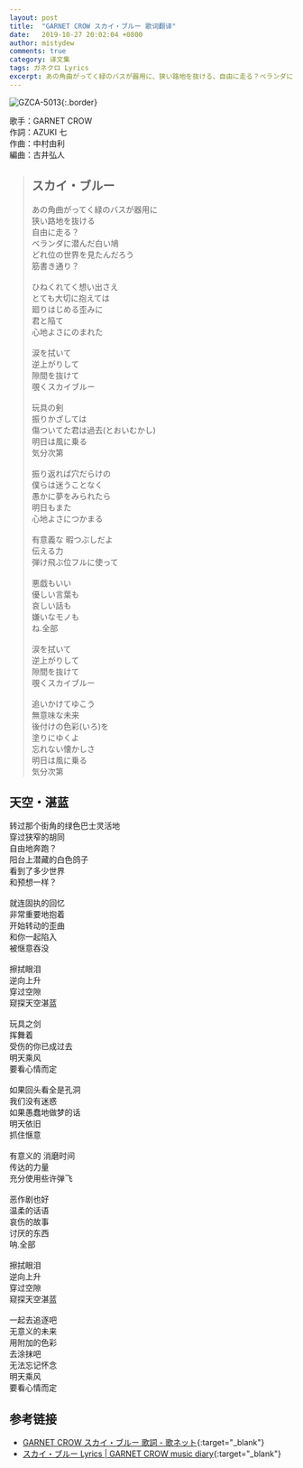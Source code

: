 ```yaml
---
layout: post
title:  "GARNET CROW スカイ・ブルー 歌词翻译"
date:   2019-10-27 20:02:04 +0800
author: mistydew
comments: true
category: 译文集
tags: ガネクロ Lyrics
excerpt: あの角曲がってく緑のバスが器用に、狭い路地を抜ける、自由に走る？ベランダに潜んだ白い鳩、どれ位の世界を見たんだろう、筋書き通り？
---
```

![GZCA-5013](https://crowsub.github.io/assets/images/discography/album/GZCA-5013.jpg){:.border}

歌手：GARNET CROW<br>
作詞：AZUKI 七<br>
作曲：中村由利<br>
編曲：古井弘人

<blockquote class="lyric-original">
  <h2>スカイ・ブルー</h2>
  <p>
    あの角曲がってく緑のバスが器用に<br>
    狭い路地を抜ける<br>
    自由に走る？<br>
    ベランダに潜んだ白い鳩<br>
    どれ位の世界を見たんだろう<br>
    筋書き通り？<br>
    <br>
    ひねくれてく想い出さえ<br>
    とても大切に抱えては<br>
    廻りはじめる歪みに<br>
    君と陥て<br>
    心地よさにのまれた<br>
    <br>
    涙を拭いて<br>
    逆上がりして<br>
    隙間を抜けて<br>
    覗くスカイブルー<br>
    <br>
    玩具の剣<br>
    振りかざしては<br>
    傷ついてた君は過去(とおいむかし)<br>
    明日は風に乗る<br>
    気分次第<br>
    <br>
    振り返れば穴だらけの<br>
    僕らは迷うことなく<br>
    愚かに夢をみられたら<br>
    明日もまた<br>
    心地よさにつかまる<br>
    <br>
    有意義な 暇つぶしだよ<br>
    伝える力<br>
    弾け飛ぶ位フルに使って<br>
    <br>
    悪戯もいい<br>
    優しい言葉も<br>
    哀しい話も<br>
    嫌いなモノも<br>
    ね.全部<br>
    <br>
    涙を拭いて<br>
    逆上がりして<br>
    隙間を抜けて<br>
    覗くスカイブルー<br>
    <br>
    追いかけてゆこう<br>
    無意味な未来<br>
    後付けの色彩(いろ)を<br>
    塗りにゆくよ<br>
    忘れない懐かしさ<br>
    明日は風に乗る<br>
    気分次第
  </p>
</blockquote>

<div class="lyric-translation">
  <h2>天空・湛蓝</h2>
  <p>
    转过那个街角的绿色巴士灵活地<br>
    穿过狭窄的胡同<br>
    自由地奔跑？<br>
    阳台上潜藏的白色鸽子<br>
    看到了多少世界<br>
    和预想一样？<br>
    <br>
    就连固执的回忆<br>
    非常重要地抱着<br>
    开始转动的歪曲<br>
    和你一起陷入<br>
    被惬意吞没<br>
    <br>
    擦拭眼泪<br>
    逆向上升<br>
    穿过空隙<br>
    窥探天空湛蓝<br>
    <br>
    玩具之剑<br>
    挥舞着<br>
    受伤的你已成过去<br>
    明天乘风<br>
    要看心情而定<br>
    <br>
    如果回头看全是孔洞<br>
    我们没有迷惑<br>
    如果愚蠢地做梦的话<br>
    明天依旧<br>
    抓住惬意<br>
    <br>
    有意义的 消磨时间<br>
    传达的力量<br>
    充分使用些许弹飞<br>
    <br>
    恶作剧也好<br>
    温柔的话语<br>
    哀伤的故事<br>
    讨厌的东西<br>
    呐.全部<br>
    <br>
    擦拭眼泪<br>
    逆向上升<br>
    穿过空隙<br>
    窥探天空湛蓝<br>
    <br>
    一起去追逐吧<br>
    无意义的未来<br>
    用附加的色彩<br>
    去涂抹吧<br>
    无法忘记怀念<br>
    明天乘风<br>
    要看心情而定
  </p>
</div>

## 参考链接

* [GARNET CROW スカイ・ブルー 歌詞 - 歌ネット](https://www.uta-net.com/song/20120/){:target="_blank"}
* [スカイ・ブルー Lyrics \| GARNET CROW music diary](https://crowsub.github.io/lyrics/original/スカイ・ブルー.html){:target="_blank"}
